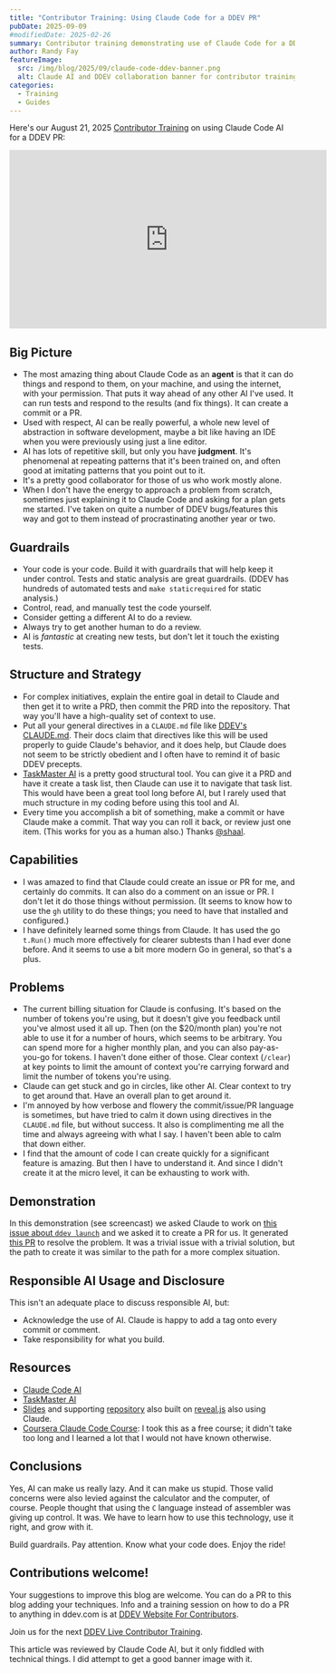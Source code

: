 ```yaml
---
title: "Contributor Training: Using Claude Code for a DDEV PR"
pubDate: 2025-09-09
#modifiedDate: 2025-02-26
summary: Contributor training demonstrating use of Claude Code for a DDEV PR.
author: Randy Fay
featureImage:
  src: /img/blog/2025/09/claude-code-ddev-banner.png
  alt: Claude AI and DDEV collaboration banner for contributor training
categories:
  - Training
  - Guides
---
```


Here's our August 21, 2025 [Contributor Training](/blog/category/training) on using Claude Code AI for a DDEV PR:

<div class="video-container">
<iframe width="560" height="315" src="https://www.youtube.com/embed/sUSHF4V7yzs?si=t102XbCqHz6XBJvF" title="YouTube video player" frameborder="0" allow="accelerometer; autoplay; clipboard-write; encrypted-media; gyroscope; picture-in-picture; web-share" referrerpolicy="strict-origin-when-cross-origin" allowfullscreen></iframe>
</div>

## Big Picture

- The most amazing thing about Claude Code as an **agent** is that it can do things and respond to them, on your machine, and using the internet, with your permission. That puts it way ahead of any other AI I've used. It can run tests and respond to the results (and fix things). It can create a commit or a PR.
- Used with respect, AI can be really powerful, a whole new level of abstraction in software development, maybe a bit like having an IDE when you were previously using just a line editor.
- AI has lots of repetitive skill, but only you have **judgment**. It's phenomenal at repeating patterns that it's been trained on, and often good at imitating patterns that you point out to it.
- It's a pretty good collaborator for those of us who work mostly alone.
- When I don't have the energy to approach a problem from scratch, sometimes just explaining it to Claude Code and asking for a plan gets me started. I've taken on quite a number of DDEV bugs/features this way and got to them instead of procrastinating another year or two.

## Guardrails

- Your code is your code. Build it with guardrails that will help keep it under control. Tests and static analysis are great guardrails. (DDEV has hundreds of automated tests and `make staticrequired` for static analysis.)
- Control, read, and manually test the code yourself.
- Consider getting a different AI to do a review.
- Always try to get another human to do a review.
- AI is _fantastic_ at creating new tests, but don't let it touch the existing tests.

## Structure and Strategy

- For complex initiatives, explain the entire goal in detail to Claude and then get it to write a PRD, then commit the PRD into the repository. That way you'll have a high-quality set of context to use.
- Put all your general directives in a `CLAUDE.md` file like [DDEV's CLAUDE.md](https://github.com/ddev/ddev/blob/main/CLAUDE.md). Their docs claim that directives like this will be used properly to guide Claude's behavior, and it does help, but Claude does not seem to be strictly obedient and I often have to remind it of basic DDEV precepts.
- [TaskMaster AI](https://www.task-master.dev/) is a pretty good structural tool. You can give it a PRD and have it create a task list, then Claude can use it to navigate that task list. This would have been a great tool long before AI, but I rarely used that much structure in my coding before using this tool and AI.
- Every time you accomplish a bit of something, make a commit or have Claude make a commit. That way you can roll it back, or review just one item. (This works for you as a human also.) Thanks [@shaal](https://www.drupal.org/u/shaal).

## Capabilities

- I was amazed to find that Claude could create an issue or PR for me, and certainly do commits. It can also do a comment on an issue or PR. I don't let it do those things without permission. (It seems to know how to use the `gh` utility to do these things; you need to have that installed and configured.)
- I have definitely learned some things from Claude. It has used the go `t.Run()` much more effectively for clearer subtests than I had ever done before. And it seems to use a bit more modern Go in general, so that's a plus.

## Problems

- The current billing situation for Claude is confusing. It's based on the number of tokens you're using, but it doesn't give you feedback until you've almost used it all up. Then (on the $20/month plan) you're not able to use it for a number of hours, which seems to be arbitrary. You can spend more for a higher monthly plan, and you can also pay-as-you-go for tokens. I haven't done either of those. Clear context (`/clear`) at key points to limit the amount of context you're carrying forward and limit the number of tokens you're using.
- Claude can get stuck and go in circles, like other AI. Clear context to try to get around that. Have an overall plan to get around it.
- I'm annoyed by how verbose and flowery the commit/issue/PR language is sometimes, but have tried to calm it down using directives in the `CLAUDE.md` file, but without success. It also is complimenting me all the time and always agreeing with what I say. I haven't been able to calm that down either.
- I find that the amount of code I can create quickly for a significant feature is amazing. But then I have to understand it. And since I didn't create it at the micro level, it can be exhausting to work with.

## Demonstration

In this demonstration (see screencast) we asked Claude to work on [this issue about `ddev launch`](https://github.com/ddev/ddev/issues/7424) and we asked it to create a PR for us. It generated [this PR](https://github.com/ddev/ddev/pull/7548) to resolve the problem. It was a trivial issue with a trivial solution, but the path to create it was similar to the path for a more complex situation.

## Responsible AI Usage and Disclosure

This isn't an adequate place to discuss responsible AI, but:

- Acknowledge the use of AI. Claude is happy to add a tag onto every commit or comment.
- Take responsibility for what you build.

## Resources

- [Claude Code AI](https://www.anthropic.com/claude-code)
- [TaskMaster AI](https://www.task-master.dev/)
- [Slides](https://rfay.github.io/ddev-claude-presentation/) and supporting [repository](https://github.com/rfay/ddev-claude-presentation) also built on [reveal.js](https://revealjs.com/) also using Claude.
- [Coursera Claude Code Course](https://www.coursera.org/learn/claude-code): I took this as a free course; it didn't take too long and I learned a lot that I would not have known otherwise.

## Conclusions

Yes, AI can make us really lazy. And it can make us stupid. Those valid concerns were also levied against the calculator and the computer, of course. People thought that using the `C` language instead of assembler was giving up control. It was. We have to learn how to use this technology, use it right, and grow with it.

Build guardrails. Pay attention. Know what your code does. Enjoy the ride!

## Contributions welcome!

Your suggestions to improve this blog are welcome. You can do a PR to this blog adding your techniques. Info and a training session on how to do a PR to anything in ddev.com is at [DDEV Website For Contributors](ddev-website-for-contributors.md).

Join us for the next [DDEV Live Contributor Training](ddev-september-2025-newsletter.md).

This article was reviewed by Claude Code AI, but it only fiddled with technical things. I did attempt to get a good banner image with it.

